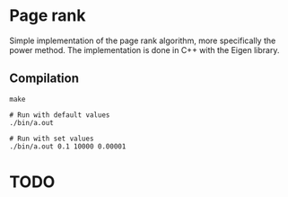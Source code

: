 # Page rank

Simple implementation of the page rank algorithm, more specifically the power
method. The implementation is done in C++ with the Eigen library.

## Compilation

```
make

# Run with default values
./bin/a.out

# Run with set values
./bin/a.out 0.1 10000 0.00001
```

# TODO

